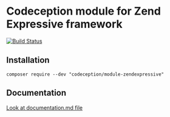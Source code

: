 # Codeception module for Zend Expressive framework

[![Build Status](https://travis-ci.org/Codeception/module-zendexpressive.svg?branch=master)](https://travis-ci.org/Codeception/module-zendexpressive)

## Installation

```
composer require --dev "codeception/module-zendexpressive"
```

## Documentation

<a href="documentation.md">Look at documentation.md file</a>
